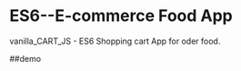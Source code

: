 # ES6--E-commerce Food App
vanilla_CART_JS - ES6 Shopping cart App for oder food.

##demo
<a href="https://guru9.github.io/ES6--E-commerce-Food-App/"></a>
